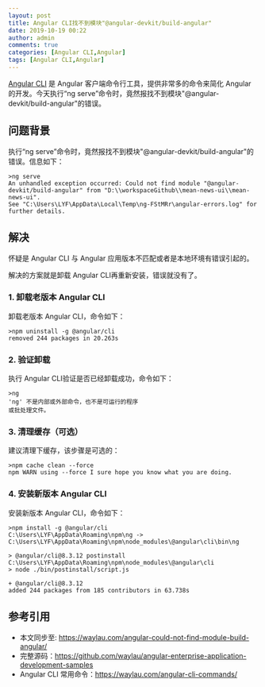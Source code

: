 ```yaml
---
layout: post
title: Angular CLI找不到模块"@angular-devkit/build-angular"
date: 2019-10-19 00:22
author: admin
comments: true
categories: [Angular CLI,Angular]
tags: [Angular CLI,Angular]
---
```


[Angular CLI](https://waylau.com/angular-cli-commands/) 是 Angular 客户端命令行工具，提供非常多的命令来简化 Angular 的开发。今天执行“ng serve”命令时，竟然报找不到模块"@angular-devkit/build-angular"的错误。

<!-- more -->


## 问题背景

执行“ng serve”命令时，竟然报找不到模块"@angular-devkit/build-angular"的错误。信息如下：

```
>ng serve
An unhandled exception occurred: Could not find module "@angular-devkit/build-angular" from "D:\\workspaceGithub\\mean-news-ui\\mean-news-ui".
See "C:\Users\LYF\AppData\Local\Temp\ng-FStMRr\angular-errors.log" for further details.
```

## 解决

怀疑是 Angular CLI 与 Angular 应用版本不匹配或者是本地环境有错误引起的。

解决的方案就是卸载 Angular CLI再重新安装，错误就没有了。


### 1. 卸载老版本 Angular CLI

卸载老版本 Angular CLI，命令如下：

```
>npm uninstall -g @angular/cli
removed 244 packages in 20.263s
```
### 2. 验证卸载

执行 Angular CLI验证是否已经卸载成功，命令如下：

```
>ng
'ng' 不是内部或外部命令，也不是可运行的程序
或批处理文件。
```

### 3. 清理缓存（可选）

建议清理下缓存，该步骤是可选的：

```
>npm cache clean --force
npm WARN using --force I sure hope you know what you are doing.
```

### 4. 安装新版本 Angular CLI

安装新版本 Angular CLI，命令如下：

```
>npm install -g @angular/cli
C:\Users\LYF\AppData\Roaming\npm\ng -> C:\Users\LYF\AppData\Roaming\npm\node_modules\@angular\cli\bin\ng

> @angular/cli@8.3.12 postinstall C:\Users\LYF\AppData\Roaming\npm\node_modules\@angular\cli
> node ./bin/postinstall/script.js

+ @angular/cli@8.3.12
added 244 packages from 185 contributors in 63.738s
```


## 参考引用

* 本文同步至: <https://waylau.com/angular-could-not-find-module-build-angular/>
* 完整源码：<https://github.com/waylau/angular-enterprise-application-development-samples>
* Angular CLI 常用命令：<https://waylau.com/angular-cli-commands/>